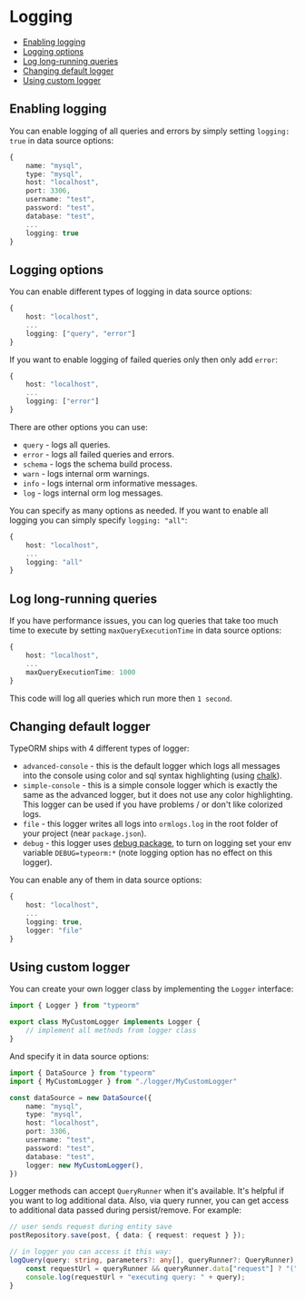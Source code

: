 # Logging

-   [Enabling logging](#enabling-logging)
-   [Logging options](#logging-options)
-   [Log long-running queries](#log-long-running-queries)
-   [Changing default logger](#changing-default-logger)
-   [Using custom logger](#using-custom-logger)

## Enabling logging

You can enable logging of all queries and errors by simply setting `logging: true` in data source options:

```typescript
{
    name: "mysql",
    type: "mysql",
    host: "localhost",
    port: 3306,
    username: "test",
    password: "test",
    database: "test",
    ...
    logging: true
}
```

## Logging options

You can enable different types of logging in data source options:

```typescript
{
    host: "localhost",
    ...
    logging: ["query", "error"]
}
```

If you want to enable logging of failed queries only then only add `error`:

```typescript
{
    host: "localhost",
    ...
    logging: ["error"]
}
```

There are other options you can use:

-   `query` - logs all queries.
-   `error` - logs all failed queries and errors.
-   `schema` - logs the schema build process.
-   `warn` - logs internal orm warnings.
-   `info` - logs internal orm informative messages.
-   `log` - logs internal orm log messages.

You can specify as many options as needed.
If you want to enable all logging you can simply specify `logging: "all"`:

```typescript
{
    host: "localhost",
    ...
    logging: "all"
}
```

## Log long-running queries

If you have performance issues, you can log queries that take too much time to execute
by setting `maxQueryExecutionTime` in data source options:

```typescript
{
    host: "localhost",
    ...
    maxQueryExecutionTime: 1000
}
```

This code will log all queries which run more then `1 second`.

## Changing default logger

TypeORM ships with 4 different types of logger:

-   `advanced-console` - this is the default logger which logs all messages into the console using color
    and sql syntax highlighting (using [chalk](https://github.com/chalk/chalk)).
-   `simple-console` - this is a simple console logger which is exactly the same as the advanced logger, but it does not use any color highlighting.
    This logger can be used if you have problems / or don't like colorized logs.
-   `file` - this logger writes all logs into `ormlogs.log` in the root folder of your project (near `package.json`).
-   `debug` - this logger uses [debug package](https://github.com/visionmedia/debug), to turn on logging set your env variable `DEBUG=typeorm:*` (note logging option has no effect on this logger).

You can enable any of them in data source options:

```typescript
{
    host: "localhost",
    ...
    logging: true,
    logger: "file"
}
```

## Using custom logger

You can create your own logger class by implementing the `Logger` interface:

```typescript
import { Logger } from "typeorm"

export class MyCustomLogger implements Logger {
    // implement all methods from logger class
}
```

And specify it in data source options:

```typescript
import { DataSource } from "typeorm"
import { MyCustomLogger } from "./logger/MyCustomLogger"

const dataSource = new DataSource({
    name: "mysql",
    type: "mysql",
    host: "localhost",
    port: 3306,
    username: "test",
    password: "test",
    database: "test",
    logger: new MyCustomLogger(),
})
```

Logger methods can accept `QueryRunner` when it's available. It's helpful if you want to log additional data.
Also, via query runner, you can get access to additional data passed during persist/remove. For example:

```typescript
// user sends request during entity save
postRepository.save(post, { data: { request: request } });

// in logger you can access it this way:
logQuery(query: string, parameters?: any[], queryRunner?: QueryRunner) {
    const requestUrl = queryRunner && queryRunner.data["request"] ? "(" + queryRunner.data["request"].url + ") " : "";
    console.log(requestUrl + "executing query: " + query);
}
```
